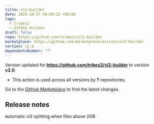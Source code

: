 ```yaml
---
title: vl2-builder
date: 2025-10-27 09:00:22 +00:00
tags:
  - tribes2
  - GitHub Actions
draft: false
repo: https://github.com/tribes2/vl2-builder
marketplace: https://github.com/marketplace/actions/vl2-builder
version: v2.0
dependentsNumber: "?"
---
```



Version updated for **https://github.com/tribes2/vl2-builder** to version **v2.0**.
- This action is used across all versions by **?** repositories.

Go to the [GitHub Marketplace](https://github.com/marketplace/actions/vl2-builder) to find the latest changes.

## Release notes

automatic vl2 splitting when files above 2GB
